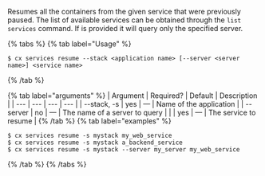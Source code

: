 Resumes all the containers from the given service that were previously paused. The list of available  services can be obtained through the `list services` command. If <server name> is provided it will query only the specified server.

{% tabs %}
{% tab label="Usage" %}

```shell
$ cx services resume --stack <application name> [--server <server name>] <service name>
```
{% /tab %}
    
{% tab label="arguments" %}
| Argument | Required? | Default | Description |
|  ---  |  ---  |  ---  |  ---  |
| \--stack, -s <application name> | yes | — | Name of the application |
| \--server <server name> | no | — | The name of a server to query |
| <service name> | yes | — | The service to resume |
{% /tab %}
{% tab label="examples" %}

```shell
$ cx services resume -s mystack my_web_service
$ cx services resume -s mystack a_backend_service
$ cx services resume -s mystack --server my_server my_web_service
```

{% /tab %}
{% /tabs %}